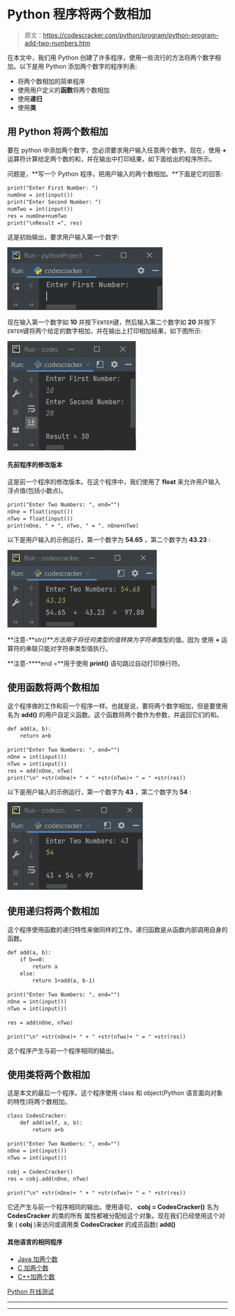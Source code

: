 # Python 程序将两个数相加

> 原文：<https://codescracker.com/python/program/python-program-add-two-numbers.htm>

在本文中，我们用 Python 创建了许多程序，使用一些流行的方法将两个数字相加。以下是用 Python 添加两个数字的程序列表:

*   将两个数相加的简单程序
*   使用用户定义的**函数**将两个数相加
*   使用**递归**
*   使用**类**

## 用 Python 将两个数相加

要在 python 中添加两个数字，您必须要求用户输入任意两个数字。现在，使用 **+** 运算符计算给定两个数的和，并在输出中打印结果，如下面给出的程序所示。

问题是，**写一个 Python 程序，把用户输入的两个数相加。**下面是它的回答:

```
print("Enter First Number: ")
numOne = int(input())
print("Enter Second Number: ")
numTwo = int(input())
res = numOne+numTwo
print("\nResult =", res)
```

这是初始输出，要求用户输入第一个数字:

![add two numbers python](img/035048881091c51dfc931f1bdd7c66af.png)

现在输入第一个数字如 **10** 并按下`ENTER`键，然后输入第二个数字如 **20** 并按下`ENTER`键将两个给定的数字相加，并在输出上打印相加结果，如下图所示:

![add two number program python](img/f070785740ed35a5b4538d88af5013fc.png)

#### 先前程序的修改版本

这是前一个程序的修改版本。在这个程序中，我们使用了 **float** 来允许用户输入 浮点值(包括小数点)。

```
print("Enter Two Numbers: ", end="")
nOne = float(input())
nTwo = float(input())
print(nOne, " + ", nTwo, " = ", nOne+nTwo)
```

以下是用户输入的示例运行，第一个数字为 **54.65** ，第二个数字为 **43.23** :

![python add two numbers](img/a689857d99e6a2493cc4a8c1fc823d5f.png)

**注意-****str()**方法用于将任何类型的值转换为*字符串*类型的值。因为 使用 **+** 运算符的串联只能对字符串类型值执行。

**注意-****end =**用于使用 **print()** 语句跳过自动打印换行符。

## 使用函数将两个数相加

这个程序做的工作和前一个程序一样。也就是说，要将两个数字相加，但是要使用名为 **add()** 的用户自定义函数。这个函数将两个数作为参数，并返回它们的和。

```
def add(a, b):
    return a+b

print("Enter Two Numbers: ", end="")
nOne = int(input())
nTwo = int(input())
res = add(nOne, nTwo)
print("\n" +str(nOne)+ " + " +str(nTwo)+ " = " +str(res))
```

以下是用户输入的示例运行，第一个数字为 **43** ，第二个数字为 **54** :

![add two numbers using function python](img/a8ef0ba9cb3191bae072bf0f294b811f.png)

## 使用递归将两个数相加

这个程序使用函数的递归特性来做同样的工作。递归函数是从函数内部调用自身的函数。

```
def add(a, b):
    if b==0:
        return a
    else:
        return 1+add(a, b-1)

print("Enter Two Numbers: ", end="")
nOne = int(input())
nTwo = int(input())

res = add(nOne, nTwo)

print("\n" +str(nOne)+ " + " +str(nTwo)+ " = " +str(res))
```

这个程序产生与前一个程序相同的输出。

## 使用类将两个数相加

这是本文的最后一个程序。这个程序使用 class 和 object(Python 语言面向对象的特性)将两个数相加。

```
class CodesCracker:
    def add(self, a, b):
        return a+b

print("Enter Two Numbers: ", end="")
nOne = int(input())
nTwo = int(input())

cobj = CodesCracker()
res = cobj.add(nOne, nTwo)

print("\n" +str(nOne)+ " + " +str(nTwo)+ " = " +str(res))
```

它还产生与前一个程序相同的输出。使用语句， **cobj = CodesCracker()** 名为 **CodesCracker** 的类的所有 属性都被分配给这个对象。现在我们已经使用这个对象 ( **cobj** )来访问或调用类 **CodesCracker** 的成员函数( **add()**

#### 其他语言的相同程序

*   [Java 加两个数](/java/program/java-program-add-two-numbers.htm)
*   [C 加两个数](/c/program/c-program-add-two-numbers.htm)
*   [C++加两个数](/cpp/program/cpp-program-add-two-numbers.htm)

[Python 在线测试](/exam/showtest.php?subid=10)

* * *

* * *